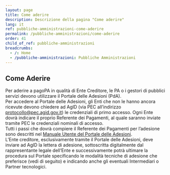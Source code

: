 ```yaml
---
layout: page
title: Come aderire
description: Descrizione della pagina "Come aderire"
lang: it
ref: pubbliche-amministrazioni-come-aderire
permalink: /pubbliche-amministrazioni/come-aderire
order: 41
child_of_ref: pubbliche-amministrazioni
breadcrumbs:
  - /: Home
  - /pubbliche-amministrazioni: Pubbliche Amministrazioni
---
```


## Come Aderire

Per aderire a pagoPA in qualità di Ente Creditore, le PA o i gestori di pubblici servizi devono utilizzare il Portale delle Adesioni (PdA).  
Per accedere al Portale delle Adesioni, gli Enti che non le hanno ancora ricevute devono chiedere ad AgID (via PEC all’indirizzo protocollo@pec.agid.gov.it) le credenziali di primo accesso. Ogni Ente dovrà indicare il proprio Referente dei Pagamenti, al quale saranno inviate tramite PEC le credenziali nominali di accesso.  
Tutti i passi che dovrà compiere il Referente dei Pagamenti per l’adesione sono descritti nel [Manuale Utente del Portale delle Adesioni](https://github.com/italia/lg-pagopa-docs/blob/master/documentazione_tecnica_collegata/adesione/PdA_ManualeUtente_v2.2.4.pdf).  
L’Ente creditore, esclusivamente tramite il Portale delle Adesioni, deve inviare ad AgID la lettera di adesione, sottoscritta digitalmente dal rappresentante legale dell’Ente e successivamente potrà ultimare la procedura sul Portale specificando le modalità tecniche di adesione che preferisce (vedi di seguito) e indicando anche gli eventuali Intermediari o Partner tecnologici.

